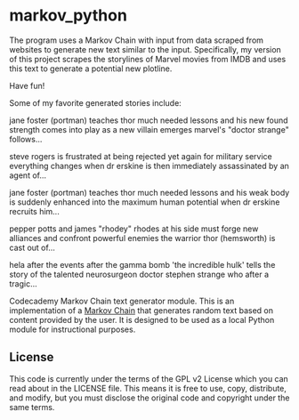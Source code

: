 # markov_python
The program uses a Markov Chain with input from data scraped from websites to generate new text similar to the input. Specifically, my version of this project scrapes the storylines of Marvel movies from IMDB and uses this text to generate a potential new plotline. 

Have fun! 

Some of my favorite generated stories include: 

jane foster (portman) teaches thor much needed lessons and his new found strength comes into play as a new villain emerges marvel's "doctor strange" follows...

steve rogers is frustrated at being rejected yet again for military service everything changes when dr erskine is then immediately assassinated by an agent of...

jane foster (portman) teaches thor much needed lessons and his weak body is suddenly enhanced into the maximum human potential when dr erskine recruits him...

pepper potts and james "rhodey" rhodes at his side must forge new alliances and confront powerful enemies the warrior thor (hemsworth) is cast out of...

hela after the events after the gamma bomb 'the incredible hulk' tells the story of the talented neurosurgeon doctor stephen strange who after a tragic...

Codecademy Markov Chain text generator module.
This is an implementation of a [Markov Chain](https://en.wikipedia.org/wiki/Markov_chain) that generates random text based on content provided by the user. It is designed to be used as a local Python module for instructional purposes.

## License

This code is currently under the terms of the GPL v2 License which you can read about in the LICENSE file. This means it is free to use, copy, distribute, and modify, but you must disclose the original code and copyright under the same terms.

